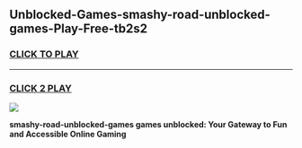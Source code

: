
## Unblocked-Games-smashy-road-unblocked-games-Play-Free-tb2s2
<h3>
<a href="https://premium76.site?title=smashy-road-unblocked-games&ref=21A">CLICK TO PLAY</a></h3>
<hr>

<h3>
<a href="https://premium76.site?title=smashy-road-unblocked-games&ref=21A">CLICK 2 PLAY</a>
  
</h3>

<a href="https://premium76.site?title=smashy-road-unblocked-games&ref=21A"><img src="https://clearcache.store/games.png"></a>


**smashy-road-unblocked-games games unblocked: Your Gateway to Fun and Accessible Online Gaming**
